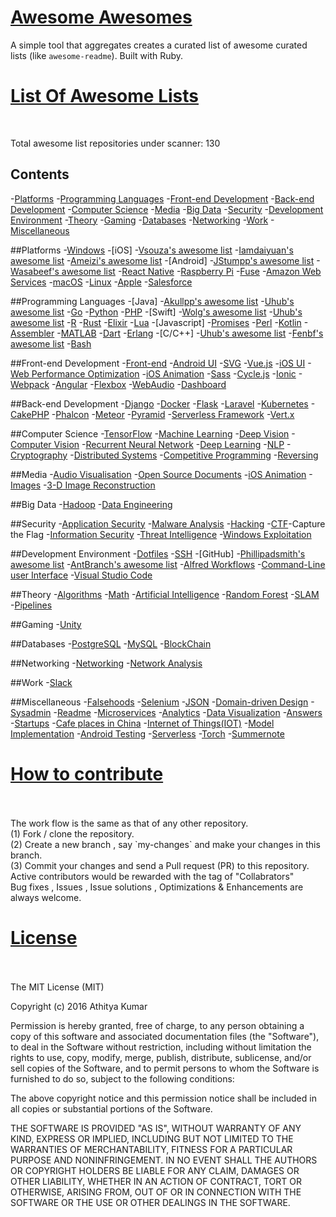 <h1> <u> Awesome Awesomes </u> </h1>

A simple tool that aggregates creates a curated list of awesome curated lists (like `awesome-readme`). Built with Ruby.

<h1> <u> List Of Awesome Lists </u> </h1>
<br>
<p> Total awesome list repositories under scanner: 130</p>


## Contents

-[Platforms](#platforms)
-[Programming Languages](#programming-languages)
-[Front-end Development](#front-end-development)
-[Back-end Development](#back-end-development)
-[Computer Science](#computer-science)
-[Media](#media)
-[Big Data](#big-data)
-[Security](#security)
-[Development Environment](#development-environment)
-[Theory](#theory)
-[Gaming](#gaming)
-[Databases](#databases)
-[Networking](#networking)
-[Work](#work)
-[Miscellaneous](#miscellaneous)



##Platforms
-[Windows](https://github.com/Awesome-Windows/Awesome)
-[iOS]
	-[Vsouza's awesome list](https://github.com/vsouza/awesome-ios)
	-[Iamdaiyuan's awesome list](https://github.com/iamdaiyuan/ios_top_1000)
	-[Ameizi's awesome list](https://github.com/ameizi/awesome-ios-chart)
-[Android]
	-[JStumpp's awesome list](https://github.com/JStumpp/awesome-android)
	-[Wasabeef's awesome list](https://github.com/wasabeef/awesome-android-tools)
-[React Native](https://github.com/jondot/awesome-react-native)
-[Raspberry Pi](https://github.com/thibmaek/awesome-raspberry-pi)
-[Fuse](https://github.com/vinkla/awesome-fuse)
-[Amazon Web Services](https://github.com/donnemartin/awesome-aws)
-[macOS](https://github.com/iCHAIT/awesome-macOS)
-[Linux](https://github.com/VoLuong/Awesome-Linux-Software)
-[Apple](https://github.com/joeljfischer/awesome-apple)
-[Salesforce](https://github.com/mailtoharshit/awesome-salesforce)



##Programming Languages
-[Java]
	-[Akullpp's awesome list](https://github.com/akullpp/awesome-java)
	-[Uhub's awesome list](https://github.com/uhub/awesome-java)
-[Go](https://github.com/avelino/awesome-go)
-[Python](https://github.com/vinta/awesome-python)
-[PHP](https://github.com/ziadoz/awesome-php)
-[Swift]
	-[Wolg's awesome list](https://github.com/Wolg/awesome-swift)
	-[Uhub's awesome list](https://github.com/uhub/awesome-swift)
-[R](https://github.com/qinwf/awesome-R)
-[Rust](https://github.com/kud1ing/awesome-rust)
-[Elixir](https://github.com/h4cc/awesome-elixir)
-[Lua](https://github.com/LewisJEllis/awesome-lua)
-[Javascript]
	-[Promises](https://github.com/wbinnssmith/awesome-promises)
-[Perl](https://github.com/hachiojipm/awesome-perl)
-[Kotlin](https://github.com/mcxiaoke/awesome-kotlin)
-[Assembler](https://github.com/feb21/awesome-asm)
-[MATLAB](https://github.com/uhub/awesome-matlab)
-[Dart](https://github.com/yissachar/awesome-dart)
-[Erlang](https://github.com/drobakowski/awesome-erlang)
-[C/C++]
	-[Uhub's awesome list](https://github.com/uhub/awesome-c)
	-[Fenbf's awesome list](https://github.com/fenbf/AwesomePerfCpp)
-[Bash](https://github.com/awesome-lists/awesome-bash)



##Front-end Development
-[Front-end](https://github.com/JingwenTian/awesome-frontend)
-[Android UI](https://github.com/wasabeef/awesome-android-ui)
-[SVG](https://github.com/willianjusten/awesome-svg)
-[Vue.js](https://github.com/vuejs/awesome-vue)
-[iOS UI](https://github.com/cjwirth/awesome-ios-ui)
-[Web Performance Optimization](https://github.com/davidsonfellipe/awesome-wpo)
-[iOS Animation](https://github.com/jackyzh/awesome-ios-animation)
-[Sass](https://github.com/HugoGiraudel/awesome-sass)
-[Cycle.js](https://github.com/cyclejs-community/awesome-cyclejs)
-[Ionic](https://github.com/Alexintosh/Awesome-Ionic)
-[Webpack](https://github.com/d3viant0ne/awesome-webpack)
-[Angular](https://github.com/AngularClass/awesome-angular2)
-[Flexbox](https://github.com/afonsopacifer/awesome-flexbox)
-[WebAudio](https://github.com/notthetup/awesome-webaudio)
-[Dashboard](https://github.com/obazoud/awesome-dashboard)



##Back-end Development
-[Django](https://github.com/rosarior/awesome-django)
-[Docker](https://github.com/veggiemonk/awesome-docker)
-[Flask](https://github.com/humiaozuzu/awesome-flask)
-[Laravel](https://github.com/chiraggude/awesome-laravel)
-[Kubernetes](https://github.com/ramitsurana/awesome-kubernetes)
-[CakePHP](https://github.com/FriendsOfCake/awesome-cakephp)
-[Phalcon](https://github.com/sergeyklay/awesome-phalcon)
-[Meteor](https://github.com/Urigo/awesome-meteor)
-[Pyramid](https://github.com/uralbash/awesome-pyramid)
-[Serverless Framework](https://github.com/JustServerless/awesome-serverless)
-[Vert.x](https://github.com/vert-x3/vertx-awesome)



##Computer Science
-[TensorFlow](https://github.com/jtoy/awesome-tensorflow)
-[Machine Learning](https://github.com/josephmisiti/awesome-machine-learning)
-[Deep Vision](https://github.com/kjw0612/awesome-deep-vision)
-[Computer Vision](https://github.com/jbhuang0604/awesome-computer-vision)
-[Recurrent Neural Network](https://github.com/kjw0612/awesome-rnn)
-[Deep Learning](https://github.com/ChristosChristofidis/awesome-deep-learning)
-[NLP](https://github.com/keonkim/awesome-nlp)
-[Cryptography](https://github.com/sobolevn/awesome-cryptography)
-[Distributed Systems](https://github.com/theanalyst/awesome-distributed-systems)
-[Competitive Programming](https://github.com/lnishan/awesome-competitive-programming)
-[Reversing](https://github.com/tylerph3/awesome-reversing)



##Media
-[Audio Visualisation](https://github.com/willianjusten/awesome-audio-visualization)
-[Open Source Documents](https://github.com/hubtee/awesome-opensource-documents)
-[iOS Animation](https://github.com/ameizi/awesome-ios-animation)
-[Images](https://github.com/heyalexej/awesome-images)
-[3-D Image Reconstruction](https://github.com/openMVG/awesome_3DReconstruction_list)



##Big Data
-[Hadoop](https://github.com/youngwookim/awesome-hadoop)
-[Data Engineering](https://github.com/igorbarinov/awesome-data-engineering)



##Security
-[Application Security](https://github.com/paragonie/awesome-appsec)
-[Malware Analysis](https://github.com/rshipp/awesome-malware-analysis)
-[Hacking](https://github.com/carpedm20/awesome-hacking)
-[CTF](https://github.com/apsdehal/awesome-ctf)-Capture the Flag
-[Information Security](https://github.com/onlurking/awesome-infosec)
-[Threat Intelligence](https://github.com/hslatman/awesome-threat-intelligence)
-[Windows Exploitation](https://github.com/enddo/awesome-windows-exploitation)



##Development Environment
-[Dotfiles](https://github.com/webpro/awesome-dotfiles)
-[SSH](https://github.com/moul/awesome-ssh)
-[GitHub]
	-[Phillipadsmith's awesome list](https://github.com/phillipadsmith/awesome-github)
	-[AntBranch's awesome list](https://github.com/AntBranch/awesome-github)
-[Alfred Workflows](https://github.com/derimagia/awesome-alfred-workflows)
-[Command-Line user Interface](https://github.com/aharris88/awesome-cli-apps)
-[Visual Studio Code](https://github.com/viatsko/awesome-vscode)



##Theory
-[Algorithms](https://github.com/tayllan/awesome-algorithms)
-[Math](https://github.com/rossant/awesome-math)
-[Artificial Intelligence](https://github.com/owainlewis/awesome-artificial-intelligence)
-[Random Forest](https://github.com/kjw0612/awesome-random-forest)
-[SLAM](https://github.com/kanster/awesome-slam)
-[Pipelines](https://github.com/pditommaso/awesome-pipeline)



##Gaming
-[Unity](https://github.com/RyanNielson/awesome-unity)



##Databases
-[PostgreSQL](https://github.com/dhamaniasad/awesome-postgres)
-[MySQL](https://github.com/shlomi-noach/awesome-mysql)
-[BlockChain](https://github.com/igorbarinov/awesome-blockchain)



##Networking
-[Networking](https://github.com/clowwindy/Awesome-Networking)
-[Network Analysis](https://github.com/briatte/awesome-network-analysis)



##Work
-[Slack](https://github.com/matiassingers/awesome-slack)



##Miscellaneous
-[Falsehoods](https://github.com/kdeldycke/awesome-falsehood)
-[Selenium](https://github.com/christian-bromann/awesome-selenium)
-[JSON](https://github.com/burningtree/awesome-json)
-[Domain-driven Design](https://github.com/heynickc/awesome-ddd)
-[Sysadmin](https://github.com/kahun/awesome-sysadmin)
-[Readme](https://github.com/matiassingers/awesome-readme)
-[Microservices](https://github.com/mfornos/awesome-microservices)
-[Analytics](https://github.com/onurakpolat/awesome-analytics)
-[Data Visualization](https://github.com/fasouto/awesome-dataviz)
-[Answers](https://github.com/cyberglot/awesome-answers)
-[Startups](https://github.com/softvar/awesome-startups)
-[Cafe places in China](https://github.com/ElaWorkshop/awesome-cn-cafe)
-[Internet of Things(IOT)](https://github.com/HQarroum/awesome-iot)
-[Model Implementation](https://github.com/BinbinBian/Awesome-Code)
-[Android Testing](https://github.com/hotchemi/awesome-android-testing)
-[Serverless](https://github.com/anaibol/awesome-serverless)
-[Torch](https://github.com/carpedm20/awesome-torch)
-[Summernote](https://github.com/summernote/awesome-summernote)



<h1> <u> How to contribute </u> </h1>
<br><br>
The work flow is the same as that of any other repository. 
<br> (1) Fork / clone the repository.
<br> (2) Create a new branch , say `my-changes` and make your changes in this branch.
<br> (3) Commit your changes and send a Pull request (PR) to this repository.
<br> Active contributors would be rewarded with the tag of "Collabrators"
<br> Bug fixes , Issues , Issue solutions , Optimizations & Enhancements are always welcome.

<h1> <u> License </u> </h1>
<br><br>
The MIT License (MIT)

Copyright (c) 2016 Athitya Kumar

Permission is hereby granted, free of charge, to any person obtaining a copy
of this software and associated documentation files (the "Software"), to deal
in the Software without restriction, including without limitation the rights
to use, copy, modify, merge, publish, distribute, sublicense, and/or sell
copies of the Software, and to permit persons to whom the Software is
furnished to do so, subject to the following conditions:

The above copyright notice and this permission notice shall be included in
all copies or substantial portions of the Software.

THE SOFTWARE IS PROVIDED "AS IS", WITHOUT WARRANTY OF ANY KIND, EXPRESS OR
IMPLIED, INCLUDING BUT NOT LIMITED TO THE WARRANTIES OF MERCHANTABILITY,
FITNESS FOR A PARTICULAR PURPOSE AND NONINFRINGEMENT. IN NO EVENT SHALL THE
AUTHORS OR COPYRIGHT HOLDERS BE LIABLE FOR ANY CLAIM, DAMAGES OR OTHER
LIABILITY, WHETHER IN AN ACTION OF CONTRACT, TORT OR OTHERWISE, ARISING FROM,
OUT OF OR IN CONNECTION WITH THE SOFTWARE OR THE USE OR OTHER DEALINGS IN
THE SOFTWARE.
